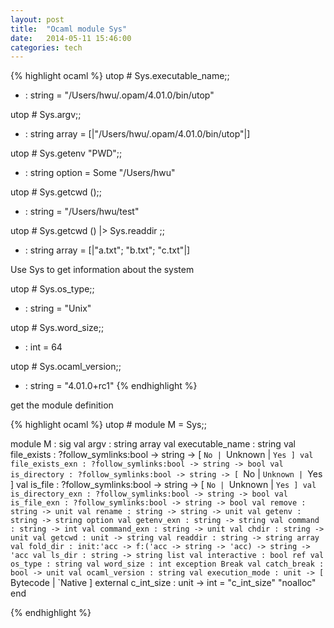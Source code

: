 ```yaml
---
layout: post
title:  "Ocaml module Sys"
date:   2014-05-11 15:46:00
categories: tech
---
```


{% highlight ocaml %}
utop # Sys.executable_name;;
- : string = "/Users/hwu/.opam/4.01.0/bin/utop"

utop # Sys.argv;;
- : string array = [|"/Users/hwu/.opam/4.01.0/bin/utop"|]

utop # Sys.getenv "PWD";;
- : string option = Some "/Users/hwu"

utop # Sys.getcwd ();;
- : string = "/Users/hwu/test"

utop # Sys.getcwd () |> Sys.readdir ;;
- : string array = [|"a.txt"; "b.txt"; "c.txt"|]


Use Sys to get information about the system  

utop # Sys.os_type;;
- : string = "Unix"

utop # Sys.word_size;;
- : int = 64

utop # Sys.ocaml_version;;
- : string = "4.01.0+rc1"
{% endhighlight %}


get the module definition


{% highlight ocaml %}
utop #  module M = Sys;;


module M :                                                                                                                                                                                                                                    sig                                                                                                                                                                                                                                           val argv : string array
    val executable_name : string
    val file_exists : ?follow_symlinks:bool -> string -> [ `No | `Unknown | `Yes ]
    val file_exists_exn : ?follow_symlinks:bool -> string -> bool
    val is_directory : ?follow_symlinks:bool -> string -> [ `No | `Unknown | `Yes ]
    val is_file : ?follow_symlinks:bool -> string -> [ `No | `Unknown | `Yes ]
    val is_directory_exn : ?follow_symlinks:bool -> string -> bool
    val is_file_exn : ?follow_symlinks:bool -> string -> bool
    val remove : string -> unit
    val rename : string -> string -> unit
    val getenv : string -> string option
    val getenv_exn : string -> string
    val command : string -> int
    val command_exn : string -> unit
    val chdir : string -> unit
    val getcwd : unit -> string
    val readdir : string -> string array
    val fold_dir : init:'acc -> f:('acc -> string -> 'acc) -> string -> 'acc
    val ls_dir : string -> string list
    val interactive : bool ref
    val os_type : string
    val word_size : int
    exception Break
    val catch_break : bool -> unit
    val ocaml_version : string
    val execution_mode : unit -> [ `Bytecode | `Native ]
    external c_int_size : unit -> int = "c_int_size" "noalloc"
  end

{% endhighlight %}
